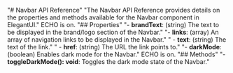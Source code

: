 "# Navbar API Reference" 
"The Navbar API Reference provides details on the properties and methods available for the Navbar component in ElegantUI." 
ECHO is on.
"## Properties" 
"- **brandText**: (string) The text to be displayed in the brand/logo section of the Navbar." 
"- **links**: (array) An array of navigation links to be displayed in the Navbar." 
"  - **text**: (string) The text of the link." 
"  - **href**: (string) The URL the link points to." 
"- **darkMode**: (boolean) Enables dark mode for the Navbar." 
ECHO is on.
"## Methods" 
"- **toggleDarkMode(): void**: Toggles the dark mode state of the Navbar." 
